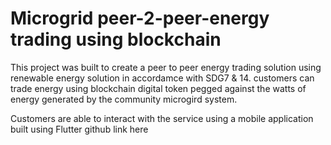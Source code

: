# Microgrid peer-2-peer-energy trading using blockchain

This project was built to create a peer to peer energy trading solution using renewable energy solution in accordamce with SDG7 & 14.
customers can trade energy using blockchain digital token pegged against the watts of energy generated by the community microgird system.

Customers are able to interact with the service using a mobile application built using Flutter github link here 


